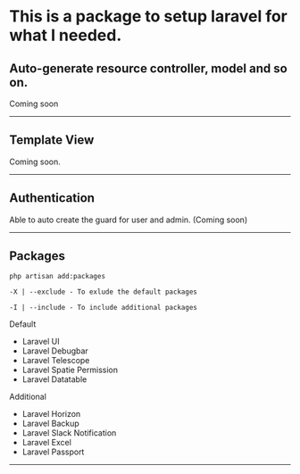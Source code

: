 # This is a package to setup laravel for what I needed.

## Auto-generate resource controller, model and so on.
Coming soon

---

## Template View
Coming soon.

---

## Authentication
Able to auto create the guard for user and admin. (Coming soon)

---

## Packages

`php artisan add:packages`

`-X | --exclude - To exlude the default packages`

`-I | --include - To include additional packages`

Default
- Laravel UI
- Laravel Debugbar
- Laravel Telescope
- Laravel Spatie Permission
- Laravel Datatable

Additional
- Laravel Horizon
- Laravel Backup
- Laravel Slack Notification
- Laravel Excel
- Laravel Passport

---